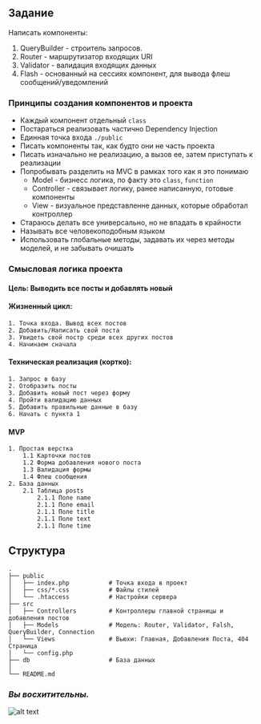 ## Задание 
Написать компоненты:
1. QueryBuilder - строитель запросов.
2. Router - маршрутизатор входящих URI
3. Validator - валидация входящих данных
4. Flash - основанный на сессиях компонент, для вывода флеш сообщений/уведомлений

### Принципы создания компонентов и проекта
- Каждый компонент отдельный `class`
- Постараться реализовать частично Dependency Injection
- Единная точка входа `./public`
- Писать компоненты так, как будто они не часть проекта
- Писать изначально не реализацию, а вызов ее, затем приступать к реализации
- Попробывать разделить на MVC в рамках того как я это понимаю
    - Model - бизнесс логика, по факту это `class`, `function`
    - Controller - связывает логику, ранее написанную, готовые компоненты
    - View - визуальное представленне данных, которые обработал контроллер
- Стараюсь делать все универсально, но не впадать в крайности
- Называть все человекоподобным языком
- Использовать глобальные методы, задавать их через методы моделей, и не забывать очишать

### Смысловая логика проекта
#### Цель: Выводить все посты и добавлять новый
#### Жизненный цикл: 
    1. Точка входа. Вывод всех постов
    2. Добавить/Написать свой поста
    3. Увидеть свой постр среди всех других постов
    4. Начинаем сначала
#### Техническая реализация (кортко):
    1. Запрос в базу
    2. Отобразить посты
    3. Добавить новый пост через форму
    4. Пройти валидацию данных
    5. Добавить правильные данные в базу
    6. Начать с пункта 1
#### MVP
    1. Простая верстка 
        1.1 Карточки постов
        1.2 Форма добавления нового поста
        1.3 Валидация формы
        1.4 Флеш сообщения
    2. База данных
        2.1 Таблица posts
            2.1.1 Поле name
            2.1.1 Поле email
            2.1.1 Поле title
            2.1.1 Поле text
            2.1.1 Поле time

## Структура
    .
    ├── public                                 
    │   ├── index.php           # Точка входа в проект
    │   ├── css/*.css           # Файлы стилей
    │   └── .htaccess           # Настройки сервера
    ├── src                                    
    │   ├── Controllers         # Контроллеры главной страницы и добавления постов
    │   ├── Models              # Модель: Router, Validator, Falsh, QueryBuilder, Connection   
    │   └── Views               # Вьюхи: Главная, Добавления Поста, 404 Страница  
    │   └── config.php                 
    ├── db                      # База данных      
    │
    └── README.md
    
### *Вы восхитительны.*
![alt text](https://cs5.pikabu.ru/post_img/2015/12/24/6/1450944577124823225.jpg)